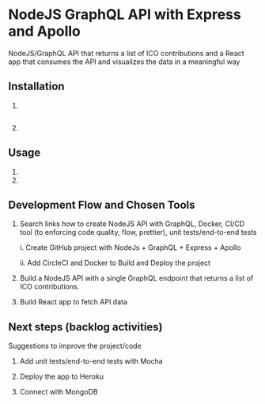 # NodeJS GraphQL API with Express and Apollo
NodeJS/GraphQL API that returns a list of ICO contributions and a React app that consumes the API and visualizes the data in a meaningful way

## Installation

1. 

```bash

```

2. 


## Usage

1. 

2. 


## Development Flow and Chosen Tools

1. Search links how to create NodeJS API with GraphQL, Docker, CI/CD tool (to enforcing code quality, flow, prettier), unit tests/end-to-end tests

    i. Create GitHub project with NodeJs + GraphQL + Express + Apollo

    ii. Add CircleCI and Docker to Build and Deploy the project

2. Build a NodeJS API with a single GraphQL endpoint that returns a list of ICO contributions.

3. Build React app to fetch API data


## Next steps (backlog activities)

Suggestions to improve the project/code

1. Add unit tests/end-to-end tests with Mocha

2. Deploy the app to Heroku

3. Connect with MongoDB